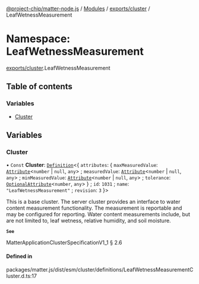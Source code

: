 [@project-chip/matter-node.js](../README.md) / [Modules](../modules.md) / [exports/cluster](exports_cluster.md) / LeafWetnessMeasurement

# Namespace: LeafWetnessMeasurement

[exports/cluster](exports_cluster.md).LeafWetnessMeasurement

## Table of contents

### Variables

- [Cluster](exports_cluster.LeafWetnessMeasurement.md#cluster)

## Variables

### Cluster

• `Const` **Cluster**: [`Definition`](exports_cluster.ClusterFactory.md#definition)<{ `attributes`: { `maxMeasuredValue`: [`Attribute`](exports_cluster.md#attribute)<`number` \| ``null``, `any`\> ; `measuredValue`: [`Attribute`](exports_cluster.md#attribute)<`number` \| ``null``, `any`\> ; `minMeasuredValue`: [`Attribute`](exports_cluster.md#attribute)<`number` \| ``null``, `any`\> ; `tolerance`: [`OptionalAttribute`](exports_cluster.md#optionalattribute)<`number`, `any`\>  } ; `id`: ``1031`` ; `name`: ``"LeafWetnessMeasurement"`` ; `revision`: ``3``  }\>

This is a base cluster. The server cluster provides an interface to water content measurement functionality. The
measurement is reportable and may be configured for reporting. Water content measurements include, but are not
limited to, leaf wetness, relative humidity, and soil moisture.

**`See`**

MatterApplicationClusterSpecificationV1_1 § 2.6

#### Defined in

packages/matter.js/dist/esm/cluster/definitions/LeafWetnessMeasurementCluster.d.ts:17
